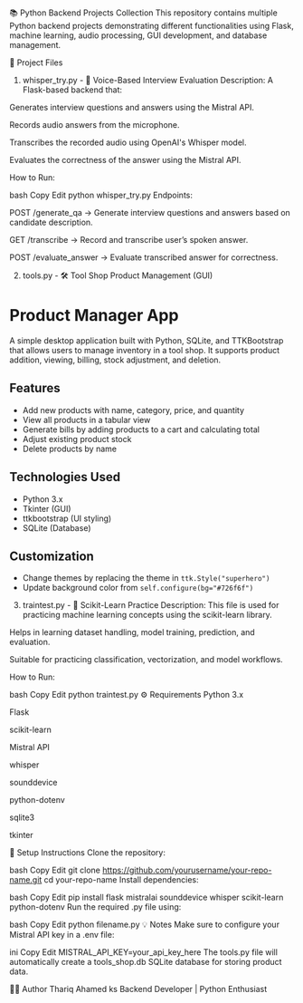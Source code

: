 📚 Python Backend Projects Collection
This repository contains multiple Python backend projects demonstrating different functionalities using Flask, machine learning, audio processing, GUI development, and database management.

📂 Project Files
1. whisper_try.py - 🎤 Voice-Based Interview Evaluation
Description:
A Flask-based backend that:

Generates interview questions and answers using the Mistral API.

Records audio answers from the microphone.

Transcribes the recorded audio using OpenAI's Whisper model.

Evaluates the correctness of the answer using the Mistral API.

How to Run:

bash
Copy
Edit
python whisper_try.py
Endpoints:

POST /generate_qa → Generate interview questions and answers based on candidate description.

GET /transcribe → Record and transcribe user’s spoken answer.

POST /evaluate_answer → Evaluate transcribed answer for correctness.

2. tools.py - 🛠️ Tool Shop Product Management (GUI)
# Product Manager App

A simple desktop application built with Python, SQLite, and TTKBootstrap that allows users to manage inventory in a tool shop. It supports product addition, viewing, billing, stock adjustment, and deletion.

## Features
- Add new products with name, category, price, and quantity
- View all products in a tabular view
- Generate bills by adding products to a cart and calculating total
- Adjust existing product stock
- Delete products by name

## Technologies Used
- Python 3.x
- Tkinter (GUI)
- ttkbootstrap (UI styling)
- SQLite (Database)

## Customization
- Change themes by replacing the theme in `ttk.Style("superhero")`
- Update background color from `self.configure(bg="#726f6f")`

3. traintest.py - 🤖 Scikit-Learn Practice
Description:
This file is used for practicing machine learning concepts using the scikit-learn library.

Helps in learning dataset handling, model training, prediction, and evaluation.

Suitable for practicing classification, vectorization, and model workflows.

How to Run:

bash
Copy
Edit
python traintest.py
⚙️ Requirements
Python 3.x

Flask

scikit-learn

Mistral API

whisper

sounddevice

python-dotenv

sqlite3

tkinter

🚀 Setup Instructions
Clone the repository:

bash
Copy
Edit
git clone https://github.com/yourusername/your-repo-name.git
cd your-repo-name
Install dependencies:

bash
Copy
Edit
pip install flask mistralai sounddevice whisper scikit-learn python-dotenv
Run the required .py file using:

bash
Copy
Edit
python filename.py
💡 Notes
Make sure to configure your Mistral API key in a .env file:

ini
Copy
Edit
MISTRAL_API_KEY=your_api_key_here
The tools.py file will automatically create a tools_shop.db SQLite database for storing product data.

👨‍💻 Author
Thariq Ahamed ks
Backend Developer | Python Enthusiast

